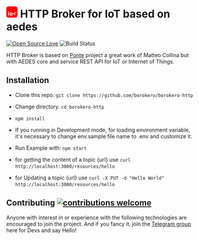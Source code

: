 # <img src="https://raw.githubusercontent.com/borokero/borokero-docs/master/images/iok-logo.svg" width="30"> HTTP Broker for IoT based on aedes

[![Open Source Love](https://badges.frapsoft.com/os/v1/open-source.png?v=103)](https://github.com/ellerbrock/open-source-badges/) ![Build Status](https://github.com/borokero/borokero-http/actions/workflows/node.js.yml/badge.svg)

HTTP Broker is based on [Ponte](https://github.com/eclipse/ponte) project a  great work of Matteo Collina but with AEDES core and service REST API for IoT or Internet of Things.

## Installation
* Clone this repo. `git clone https://github.com/borokero/borokero-http`
* Change directory. `cd borokero-http`
* `npm install`
* If you running in Development mode, for loading environment variable, it's necessary to change env.sample file name to .env and customize it.
* Run Example with: `npm start`
* for getting the content of a topic {url} use `curl http://localhost:3000/resources/hello`

* for Updating a topic {url} use `curl -X PUT -d "Hello World" http://localhost:3000/resources/hello`

## Contributing [![contributions welcome](https://img.shields.io/badge/contributions-welcome-brightgreen.svg?style=flat)](https://github.com/dwyl/esta/issues)
Anyone with interest in or experience with the following technologies are encouraged to join the project.
And if you fancy it, join the [Telegram group](https://t.me/joinchat/TkI0VBxSU3swjFUT) here for Devs and say Hello!
